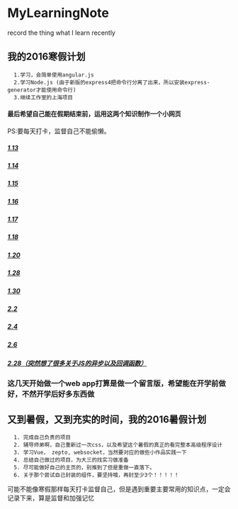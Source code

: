 # MyLearningNote
record the thing what I learn recently
## 我的2016寒假计划

      1.学习，会简单使用angular.js 
      2.学习Node.js (由于新版的express4把命令行分离了出来，所以安装express-generator才能使用命令行)
      3.继续工作室的上海项目
      
#### 最后希望自己能在假期结束前，运用这两个知识制作一个小网页
PS:要每天打卡，监督自己不能偷懒。 

##### [1.13](http://blog.sina.com.cn/s/blog_6943c2590102w79z.html)
##### [1.14](http://blog.sina.com.cn/s/blog_6943c2590102w7ez.html)
##### [1.15](http://blog.sina.com.cn/s/blog_6943c2590102w7k9.html)
##### [1.16](https://github.com/skykobe/MyLearningNote/issues/3)
##### [1.17](https://github.com/skykobe/MyLearningNote/issues/4)
##### [1.18](https://github.com/skykobe/MyLearningNote/issues/5)
##### [1.20](https://github.com/skykobe/MyLearningNote/issues/6)
##### [1.28](https://github.com/skykobe/MyLearningNote/issues/7)
##### [1.30](https://github.com/skykobe/MyLearningNote/issues/8)
##### [2.2](https://github.com/skykobe/MyLearningNote/issues/9)
##### [2.4](https://github.com/skykobe/MyLearningNote/issues/10)
##### [2.6](https://github.com/skykobe/MyLearningNote/issues/11)
##### [2.28（突然想了很多关于JS的异步以及回调函数）](https://github.com/skykobe/MyLearningNote/issues/12)

### 这几天开始做一个web app打算是做一个留言版，希望能在开学前做好，不然开学后好多东西做


## 又到暑假，又到充实的时间，我的2016暑假计划

      1. 完成自己负责的项目
      2. 辅导师弟啊，自己重新过一次css，以及希望这个暑假的真正的看完整本高级程序设计
      3. 学习Vue， zepto, websocket，当然要对应的做些小作品实践一下
      4. 总结自己做过的项目，为大三的找实习做准备
      5. 尽可能做好自己的主页的，别推到了但是重做一直落下。
      6. 关于那个尝试自己封装的组件，要坚持哦，再封至少3个！！！！！
      
可能不能像寒假那样每天打卡监督自己，但是遇到重要主要常用的知识点，一定会记录下来，算是监督和加强记忆
